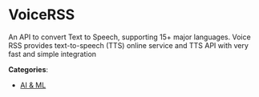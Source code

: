 # VoiceRSS

An API to convert Text to Speech, supporting 15+ major languages.  Voice RSS provides text-to-speech (TTS) online service and TTS API with very fast and simple integration

**Categories**:

- [AI & ML](https://github/apis-list/apis-list#ai-and-ml)



